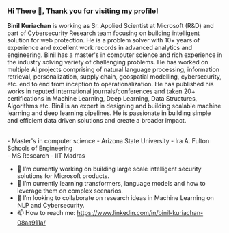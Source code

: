 
### Hi There 👋, Thank you for visiting my profile!

**Binil Kuriachan** is working as Sr. Applied Scientist at Microsoft (R&D) and part of Cybersecurity Research team focusing on building intelligent solution for web protection. He is a problem solver with 10+ years of experience and excellent work records in advanced analytics and engineering. Binil has a master's in computer science and rich experience in the industry solving variety of challenging problems. He has worked on multiple AI projects comprising of natural language processing, information retrieval, personalization, supply chain, geospatial modelling, cybersecurity, etc. end to end from inception to operationalization. He has published his works in reputed international journals/conferences and taken 20+ certifications in Machine Learning, Deep Learning, Data Structures, Algorithms etc. Binil is an expert in designing and building scalable machine learning and deep learning pipelines. He is passionate in building simple and efficient data driven solutions and create a broader impact.

 <br> - Master's in computer science - Arizona State University - Ira A. Fulton Schools of Engineering 
 <br> - MS Research - IIT Madras <br>
 
- 🔭 I’m currently working on building large scale intelligent security solutions for Microsoft products.
- 🌱 I’m currently learning transformers, language models and how to leverage them on complex scenarios.
- 👯 I’m looking to collaborate on research ideas in Machine Learning on NLP and Cybersecurity.
- 📫 How to reach me: https://www.linkedin.com/in/binil-kuriachan-08aa911a/ 

<!--
**bkuriach/bkuriach** is a ✨ _special_ ✨ repository because its `README.md` (this file) appears on your GitHub profile.

Here are some ideas to get you started:

- 🔭 I’m currently working on ...
- 🌱 I’m currently learning ...
- 👯 I’m looking to collaborate on ...
- 🤔 I’m looking for help with ...
- 💬 Ask me about ...
- 📫 How to reach me: ...
- 😄 Pronouns: ...
- ⚡ Fun fact: ...
-->
